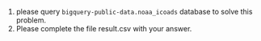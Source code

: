 1. please query `bigquery-public-data.noaa_icoads` database to solve this problem.
2. Please complete the file result.csv with your answer.